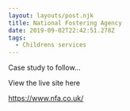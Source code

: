 ```yaml
---
layout: layouts/post.njk
title: National Fostering Agency
date: 2019-09-02T22:42:51.278Z
tags:
  - Childrens services
---
```

Case study to follow...

View the live site here

https://www.nfa.co.uk/
